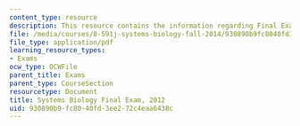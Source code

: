 ```yaml
---
content_type: resource
description: This resource contains the information regarding Final Exam, 2012 .
file: /media/courses/8-591j-systems-biology-fall-2014/930890b9fc8040fd3ee272c4eaa6438c_MIT8_591JF14_FinalExam_2012.pdf
file_type: application/pdf
learning_resource_types:
- Exams
ocw_type: OCWFile
parent_title: Exams
parent_type: CourseSection
resourcetype: Document
title: Systems Biology Final Exam, 2012
uid: 930890b9-fc80-40fd-3ee2-72c4eaa6438c
---
```

